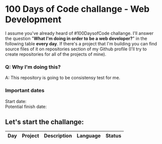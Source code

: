 # 100 Days of Code challange - Web Development
I assume you've already heard of #100DaysofCode challange. I'll answer the question "**What I'm doing in order to be a web developer?**" in the following table **every day**. If there's a project that I'm building you can find source files of it on repositories section of my Github profile (I'll try to create repositories for all of the projects of mine).
<br>

### Q: Why I'm doing this?
A: This repository is going to be consistensy test for me. 
<br>

### Important dates
Start date:
<br>
Potential finish date: 

## Let's start the challange: 

|Day| Project |Description| Language| Status|
|--|--|--|--|--|

